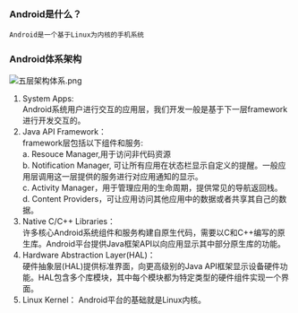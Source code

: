 ### Android是什么？
    Android是一个基于Linux为内核的手机系统

### Android体系架构
![五层架构体系.png](https://upload-images.jianshu.io/upload_images/7156039-7a55891ed7406b17.png?imageMogr2/auto-orient/strip%7CimageView2/2/w/1240)
1. System Apps:  
Android系统用户进行交互的应用层，我们开发一般是基于下一层framework进行开发交互的。
2. Java API Framework：  
  framework层包括以下组件和服务:  
a. Resouce Manager,用于访问非代码资源  
b. Notification Manager, 可让所有应用在状态栏显示自定义的提醒。一般应用层调用这一层提供的服务进行对应用通知的显示。  
c. Activity Manager，用于管理应用的生命周期，提供常见的导航返回栈。  
d. Content Providers，可让应用访问其他应用中的数据或者共享其自己的数据。  
3. Native C/C++ Libraries：  
许多核心Android系统组件和服务构建自原生代码，需要以C和C++编写的原生库。Android平台提供Java框架API以向应用显示其中部分原生库的功能。
4. Hardware Abstraction Layer(HAL)：  
硬件抽象层(HAL)提供标准界面，向更高级别的Java API框架显示设备硬件功能。HAL包含多个库模块，其中每个模块都为特定类型的硬件组件实现一个界面。
5. Linux Kernel：
Android平台的基础就是Linux内核。
